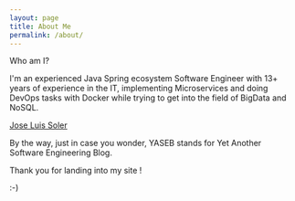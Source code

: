 ```yaml
---
layout: page
title: About Me
permalink: /about/
---
```

<script type="text/javascript" src="https://platform.linkedin.com/badges/js/profile.js" async defer></script>

Who am I?

I'm an experienced Java Spring ecosystem Software Engineer with 13+ years of experience in the IT, implementing Microservices and doing DevOps tasks with Docker while trying to get into the field of BigData and NoSQL.

<div class="LI-profile-badge"  data-version="v1" data-size="medium" data-locale="en_US" data-type="horizontal" data-theme="dark" data-vanity="joseluisoler"><a class="LI-simple-link" href='https://es.linkedin.com/in/joseluisoler?trk=profile-badge'>Jose Luis Soler</a></div>

By the way, just in case you wonder, YASEB stands for Yet Another Software Engineering Blog.

Thank you for landing into my site ! 

:-)


